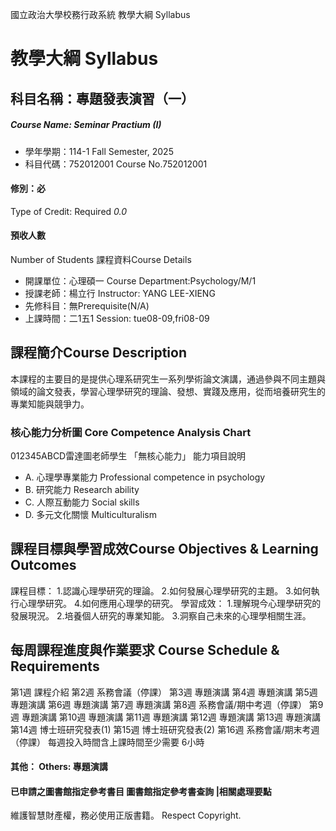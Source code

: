 國立政治大學校務行政系統 教學大綱 Syllabus
# 教學大綱 Syllabus
##  科目名稱：專題發表演習（一） 
#####  Course Name: Seminar Practium (I)
  * 學年學期：114-1 Fall Semester, 2025 
  * 科目代碼：752012001 Course No.752012001
#### 修別：必
Type of Credit: Required 
_0.0_
#### 預收人數
Number of Students
課程資料Course Details
  * 開課單位：心理碩一 Course Department:Psychology/M/1 
  * 授課老師：楊立行 Instructor: YANG LEE-XIENG 
  * 先修科目：無Prerequisite(N/A)
  * 上課時間：二1五1 Session: tue08-09,fri08-09
##  課程簡介Course Description
本課程的主要目的是提供心理系研究生一系列學術論文演講，通過參與不同主題與領域的論文發表，學習心理學研究的理論、發想、實踐及應用，從而培養研究生的專業知能與競爭力。
###  核心能力分析圖 Core Competence Analysis Chart
012345ABCD雷達圖老師學生
「無核心能力」 
能力項目說明
  * A. 心理學專業能力 Professional competence in psychology
  * B. 研究能力 Research ability
  * C. 人際互動能力 Social skills
  * D. 多元文化關懷 Multiculturalism
##  課程目標與學習成效Course Objectives & Learning Outcomes 
課程目標：
1.認識心理學研究的理論。
2.如何發展心理學研究的主題。
3.如何執行心理學研究。
4.如何應用心理學的研究。
學習成效：
1.理解現今心理學研究的發展現況。
2.培養個人研究的專業知能。
3.洞察自己未來的心理學相關生涯。
##  每周課程進度與作業要求 Course Schedule & Requirements
第1週 課程介紹
第2週 系務會議（停課）
第3週 專題演講
第4週 專題演講
第5週 專題演講
第6週 專題演講
第7週 專題演講
第8週 系務會議/期中考週（停課）
第9週 專題演講
第10週 專題演講
第11週 專題演講
第12週 專題演講
第13週 專題演講
第14週 博士班研究發表(1)
第15週 博士班研究發表(2)
第16週 系務會議/期末考週（停課）
每週投入時間含上課時間至少需要 6小時
####  其他： Others: 專題演講 
####  已申請之圖書館指定參考書目  圖書館指定參考書查詢 |相關處理要點
維護智慧財產權，務必使用正版書籍。 Respect Copyright.